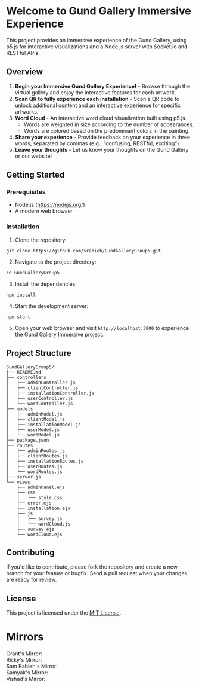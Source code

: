 # Welcome to Gund Gallery Immersive Experience

This project provides an immersive experience of the Gund Gallery, using p5.js for interactive visualizations and a Node.js server with Socket.io and RESTful APIs.

## Overview

1. **Begin your Immersive Gund Gallery Experience!** - Browse through the virtual gallery and enjoy the interactive features for each artwork.
2. **Scan QR to fully experience each installation** - Scan a QR code to unlock additional content and an interactive experience for specific artworks.
3. **Word Cloud** - An interactive word cloud visualization built using p5.js.
    - Words are weighted in size according to the number of appearances.
    - Words are colored based on the predominant colors in the painting.
4. **Share your experience** - Provide feedback on your experience in three words, separated by commas (e.g., "confusing, RESTful, exciting").
5. **Leave your thoughts** - Let us know your thoughts on the Gund Gallery or our website!

## Getting Started

### Prerequisites

- Node.js (https://nodejs.org/)
- A modern web browser

### Installation

1. Clone the repository:

```
git clone https://github.com/srabieh/GundGalleryGroup5.git
```

2. Navigate to the project directory:

```
cd GundGalleryGroup5
```

3. Install the dependencies:

```
npm install
```

4. Start the development server:

```
npm start
```

5. Open your web browser and visit `http://localhost:3000` to experience the Gund Gallery Immersive project.

## Project Structure
```
GundGalleryGroup5/
├── README.md
├── controllers
│   ├── adminController.js
│   ├── clientController.js
│   ├── installationController.js
│   ├── userController.js
│   └── wordController.js
├── models
│   ├── adminModel.js
│   ├── clientModel.js
│   ├── installationModel.js
│   ├── userModel.js
│   └── wordModel.js
├── package.json
├── routes
│   ├── adminRoutes.js
│   ├── clientRoutes.js
│   ├── installationRoutes.js
│   ├── userRoutes.js
│   └── wordRoutes.js
├── server.js
└── views
    ├── adminPanel.ejs
    ├── css
    │   └── style.css
    ├── error.ejs
    ├── installation.ejs
    ├── js
    │   ├── survey.js
    │   └── wordCloud.js
    ├── survey.ejs
    └── wordCloud.ejs
```

## Contributing

If you'd like to contribute, please fork the repository and create a new branch for your feature or bugfix. Send a pull request when your changes are ready for review.

## License

This project is licensed under the [MIT License](https://opensource.org/licenses/MIT).


# Mirrors
Grant's Mirror:  
Ricky's Mirror:  
Sam Rabieh's Mirror:  
Samyak's Mirror:  
Vishad's Mirror:  
